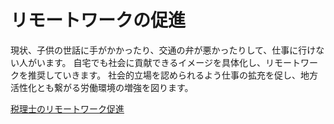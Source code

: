 # リモートワークの促進 
現状、子供の世話に手がかかったり、交通の弁が悪かったりして、仕事に行けない人がいます。 自宅でも社会に貢献できるイメージを具体化し、リモートワークを推奨していきます。 社会的立場を認められるよう仕事の拡充を促し、地方活性化とも繋がる労働環境の増強を図ります。

[税理士のリモートワーク促進](https://github.com/senshintou/Policy/tree/master/remote-work/tax_accountant)
